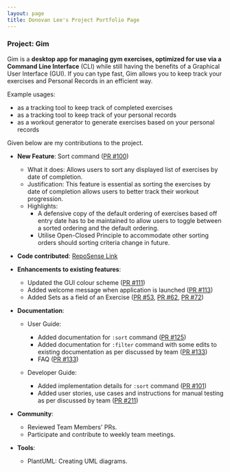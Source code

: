 ```yaml
---
layout: page
title: Donovan Lee's Project Portfolio Page
---
```


### Project: Gim

Gim is a **desktop app for managing gym exercises, optimized for use via a Command Line Interface** (CLI) while still having the benefits of a Graphical User Interface (GUI). If you can type fast, Gim allows you to keep track your exercises and Personal Records in an efficient way.

Example usages:
* as a tracking tool to keep track of completed exercises
* as a tracking tool to keep track of your personal records
* as a workout generator to generate exercises based on your personal records

Given below are my contributions to the project.

* **New Feature**: Sort command ([PR #100](https://github.com/AY2223S1-CS2103T-T15-4/tp/pull/100))
    * What it does: Allows users to sort any displayed list of exercises by date of completion.
    * Justification: This feature is essential as sorting the exercises by date of completion allows users to better track their workout progression.
    * Highlights:
        * A defensive copy of the default ordering of exercises based off entry date has to be maintained to allow users to toggle between a sorted ordering and the default ordering.
        * Utilise Open-Closed Principle to accommodate other sorting orders should sorting criteria change in future.

* **Code contributed**: [RepoSense Link](https://nus-cs2103-ay2223s1.github.io/tp-dashboard/?search=24donovan24&breakdown=true&sort=groupTitle&sortWithin=title&since=2022-09-16&timeframe=commit&mergegroup=&groupSelect=groupByRepos&checkedFileTypes=docs~functional-code~test-code~other)

* **Enhancements to existing features**:
    * Updated the GUI colour scheme ([PR #111](https://github.com/AY2223S1-CS2103T-T15-4/tp/pull/111))
    * Added welcome message when application is launched ([PR #113](https://github.com/AY2223S1-CS2103T-T15-4/tp/pull/113))
    * Added Sets as a field of an Exercise ([PR #53](https://github.com/AY2223S1-CS2103T-T15-4/tp/pull/53), [PR #62](https://github.com/AY2223S1-CS2103T-T15-4/tp/pull/62), [PR #72](https://github.com/AY2223S1-CS2103T-T15-4/tp/pull/72))

* **Documentation**:
    * User Guide:
        * Added documentation for `:sort` command ([PR #125](https://github.com/AY2223S1-CS2103T-T15-4/tp/pull/125))
        * Added documentation for `:filter` command with some edits to existing documentation as per discussed by team ([PR #133](https://github.com/AY2223S1-CS2103T-T15-4/tp/pull/133))
        * FAQ ([PR #133](https://github.com/AY2223S1-CS2103T-T15-4/tp/pull/133))

    * Developer Guide:
        * Added implementation details for `:sort` command ([PR #101](https://github.com/AY2223S1-CS2103T-T15-4/tp/pull/101))
        * Added user stories, use cases and instructions for manual testing as per discussed by team ([PR #211](https://github.com/AY2223S1-CS2103T-T15-4/tp/pull/211))

* **Community**:
    * Reviewed Team Members' PRs.
    * Participate and contribute to weekly team meetings.

* **Tools**:
    * PlantUML: Creating UML diagrams.


    